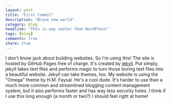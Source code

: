 ```yaml
---
layout: post
title: "First Commit"
description: "Brave new world"
category: blog 
headline: "This is way cooler than WordPress"
tags: [blog]
comments: true
share: true
---
```


I don't know jack about building websites.  So I'm using this!  The site is hosted by GitHub Pages free of charge.  It's created by [jekyll](http://jekyllrb.com/).  Put simply, jekyll takes text files and performs magic to turn those boring text files into a beautiful website.  Jekyll can take themes, too.  My website is using the "Omega" theme by H.M. Faysal.  He's a cool dude.  It's harder to use than a much more common and streamlined blogging content management system, but it also performs faster and has way less security holes.  I think if I use this long enough (a month or two?) I should feel right at home!
